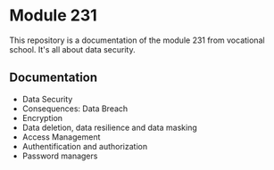 # Module 231

This repository is a documentation of the module 231 from vocational school. It's all about data security.

## Documentation

- Data Security
- Consequences: Data Breach
- Encryption
- Data deletion, data resilience and data masking
- Access Management
- Authentification and authorization
- Password managers
